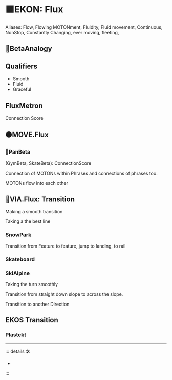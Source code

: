 # 🟩<ekos>EKON: Flux</ekos>

Aliases: Flow, Flowing MOTONment, Fluidity, Fluid movement, Continuous, NonStop, Constantly Changing, ever moving, fleeting,

## 🔷<beta>BetaAnalogy</beta>

## Qualifiers

- Smooth
- Fluid
- Graceful

## FluxMetron

Connection Score

## 🟠<motor>MOVE.Flux</motor>

### 🔷<beta>PanBeta</beta>

(GymBeta, SkateBeta): ConnectionScore

Connection of MOTONs within Phrases and connections of phrases too.

MOTONs flow into each other

## 🔻<via>VIA.Flux</via>: Transition

Making a smooth transition

Taking a the best line

### SnowPark

Transition from Feature to feature, jump to landing, to rail

### Skateboard

### SkiAlpine

Taking the turn smoothly

Transition from straight down slope to across the slope.

Transition to another Direction

## EKOS Transition

### Plastekt

---

<!-- =================================================== -->
<!-- =================================================== -->
<!-- =================================================== -->
<!-- =================================================== -->
<!-- =================================================== -->
::: details 🛠

-

:::